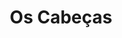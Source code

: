---
layout: portfolios
title: Os Cabeças
thumb_image: /assets/images/placeholder-2.png
video_url: 'https://player.vimeo.com/video/269213722'
client: HBO
agency: 
category: ["direção", "animação", "colagem"]
description_text: 
---